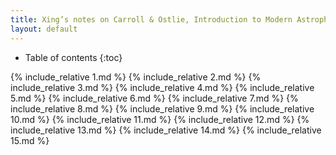 ```yaml
---
title: Xing’s notes on Carroll & Ostlie, Introduction to Modern Astrophysics
layout: default
---
```


* Table of contents
{:toc}

{% include_relative 1.md %}
{% include_relative 2.md %}
{% include_relative 3.md %}
{% include_relative 4.md %}
{% include_relative 5.md %}
{% include_relative 6.md %}
{% include_relative 7.md %}
{% include_relative 8.md %}
{% include_relative 9.md %}
{% include_relative 10.md %}
{% include_relative 11.md %}
{% include_relative 12.md %}
{% include_relative 13.md %}
{% include_relative 14.md %}
{% include_relative 15.md %}
